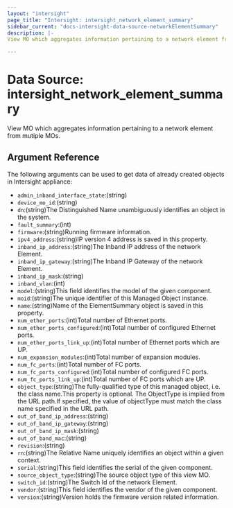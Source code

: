 ```yaml
---
layout: "intersight"
page_title: "Intersight: intersight_network_element_summary"
sidebar_current: "docs-intersight-data-source-networkElementSummary"
description: |-
View MO which aggregates information pertaining to a network element from mutiple MOs.

---
```


# Data Source: intersight_network_element_summary
View MO which aggregates information pertaining to a network element from mutiple MOs.

## Argument Reference
The following arguments can be used to get data of already created objects in Intersight appliance:
* `admin_inband_interface_state`:(string)
* `device_mo_id`:(string)
* `dn`:(string)The Distinguished Name unambiguously identifies an object in the system.
* `fault_summary`:(int)
* `firmware`:(string)Running firmware information.
* `ipv4_address`:(string)IP version 4 address is saved in this property.
* `inband_ip_address`:(string)The Inband IP address of the network Element.
* `inband_ip_gateway`:(string)The Inband IP Gateway of the network Element.
* `inband_ip_mask`:(string)
* `inband_vlan`:(int)
* `model`:(string)This field identifies the model of the given component.
* `moid`:(string)The unique identifier of this Managed Object instance.
* `name`:(string)Name of the ElementSummary object is saved in this property.
* `num_ether_ports`:(int)Total number of Ethernet ports.
* `num_ether_ports_configured`:(int)Total number of configured Ethernet ports.
* `num_ether_ports_link_up`:(int)Total number of Ethernet ports which are UP.
* `num_expansion_modules`:(int)Total number of expansion modules.
* `num_fc_ports`:(int)Total number of FC ports.
* `num_fc_ports_configured`:(int)Total number of configured FC ports.
* `num_fc_ports_link_up`:(int)Total number of FC ports which are UP.
* `object_type`:(string)The fully-qualified type of this managed object, i.e. the class name.This property is optional. The ObjectType is implied from the URL path.If specified, the value of objectType must match the class name specified in the URL path.
* `out_of_band_ip_address`:(string)
* `out_of_band_ip_gateway`:(string)
* `out_of_band_ip_mask`:(string)
* `out_of_band_mac`:(string)
* `revision`:(string)
* `rn`:(string)The Relative Name uniquely identifies an object within a given context.
* `serial`:(string)This field identifies the serial of the given component.
* `source_object_type`:(string)The source object type of this view MO.
* `switch_id`:(string)The Switch Id of the network Element.
* `vendor`:(string)This field identifies the vendor of the given component.
* `version`:(string)Version holds the firmware version related information.
